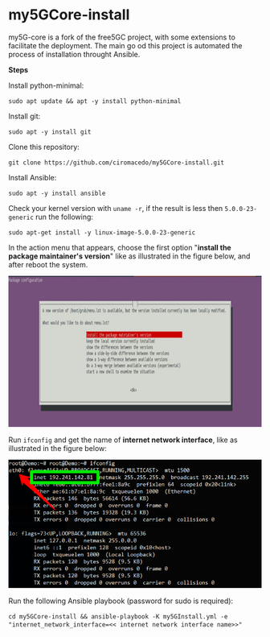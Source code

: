 # my5GCore-install

my5G-core is a fork of the free5GC project, with some extensions to facilitate the deployment. The main go od this project is automated the process of installation throught Ansible.

**Steps**

Install python-minimal:
```
sudo apt update && apt -y install python-minimal
```

Install git:
```
sudo apt -y install git
```

Clone this repository:
```
git clone https://github.com/ciromacedo/my5GCore-install.git
```

Install Ansible:
```
sudo apt -y install ansible
```

Check your kernel version with ```uname -r```, if the result is less then ```5.0.0-23-generic``` run the following:
```
sudo apt-get install -y linux-image-5.0.0-23-generic
```
In the action menu that appears, choose the first option "__install the package maintainer's version__" like as illustrated in the figure below, and after reboot the system.

<p align="center">
    <img src="imagens/kerner-5-0-23.jpeg" height="300"/> 
</p>

Run ```ifconfig``` and get the name of **internet network interface**, like as illustrated in the figure below:
<p align="center">
    <img src="imagens/if_config.PNG"/> 
</p>


Run the following Ansible playbook (password for sudo is required):
```
cd my5GCore-install && ansible-playbook -K my5GInstall.yml -e  "internet_network_interface=<< internet network interface name>>"
```
